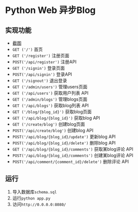 # Python Web 异步Blog


## 实现功能
* [截图](screenshots/README.md)
* `GET ('/')`  首页
* `GET ('/register')`  注册页面
* `POST('/api/register')`  注册API
* `GET ('/signin')`  登录页面
* `POST('/api/signin')`  登录API
* `GET ('/signout')`  退出登录
* `GET ('/admin/users')`  管理users页面
* `GET ('/api/users')`  获取用户列表 API
* `GET ('/admin/blogs')`  管理blogs页面
* `GET ('/api/blogs')`  获取blog列表 API
* `GET ('/blog/{blog_id}')`  获取blog页面
* `GET ('/api/blog/{blog_id}')`  获取blog API
* `GET ('/create/blog')`  创建blog页面
* `POST('/api/create/blog')`  创建blog API
* `POST('/api/blog/{blog_id}/update')`  更新blog API
* `POST('/api/blog/{blog_id}/delete')`  删除blog API
* `GET ('/api/blog/{blog_id}/comments')`  获取某blog评论 API
* `POST('/api/blog/{blog_id}/comments')`  创建某blog评论 API
* `POST('/api/comment/{comment_id}/delete')`  删除评论 API


## 运行
1. 导入数据库`schema.sql`
2. 运行`python app.py`
3. 访问`http://0.0.0.0:8080/`
